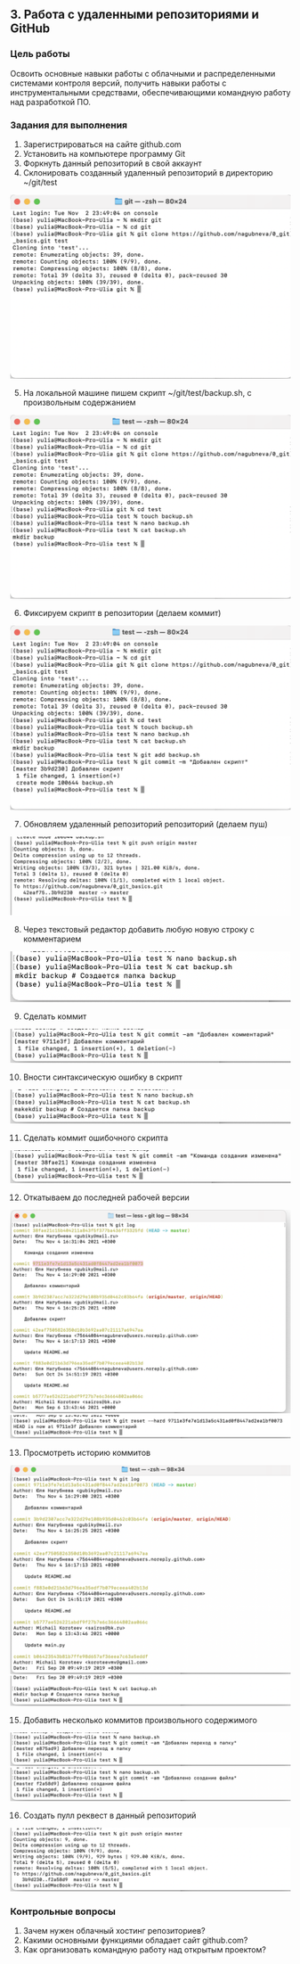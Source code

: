 


## 3. Работа с удаленными репозиториями и GitHub


### Цель работы

Освоить основные навыки работы с облачными и распределенными системами контроля версий, получить навыки работы с инструментальными средствами, обеспечивающими командную работу над разработкой ПО.


### Задания для выполнения



1. Зарегистрироваться на сайте github.com
2. Установить на компьютере программу Git
3. Форкнуть данный репозиторий в свой аккаунт
4. Склонировать созданный удаленный репозиторий в директорию ~/git/test

![screenshot](git/1.png)

5. На локальной машине пишем скрипт ~/git/test/backup.sh, с произвольным содержанием

![screenshot](git/2.png)

6. Фиксируем скрипт в репозитории (делаем коммит)

![screenshot](git/3.png)

7. Обновляем удаленный репозиторий репозиторий (делаем пуш)

![screenshot](git/4.png)

8. Через текстовый редактор добавить любую новую строку с комментарием

![screenshot](git/5.png)

9. Сделать коммит

![screenshot](git/6.png)

10. Вности синтаксическую ошибку в скрипт

![screenshot](git/7.png)

11. Сделать коммит ошибочного скрипта

![screenshot](git/8.png)

12. Откатываем до последней рабочей версии

![screenshot](git/9.png)
![screenshot](git/10.png)

13. Просмотреть историю коммитов

![screenshot](git/11.png)
![screenshot](git/12.png)

15. Добавить несколько коммитов произвольного содержимого

![screenshot](git/13.png)
![screenshot](git/14.png)

16. Создать пулл реквест в данный репозиторий

![screenshot](git/15.png)

### Контрольные вопросы



1. Зачем нужен облачный хостинг репозиториев?
2. Какими основными функциями обладает сайт github.com?
3. Как организовать командную работу над открытым проектом?



